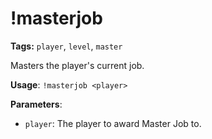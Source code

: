 # !masterjob

**Tags:** `player`, `level`, `master`

Masters the player's current job.

**Usage**: `!masterjob <player>`

**Parameters**:
- `player`: The player to award Master Job to.
